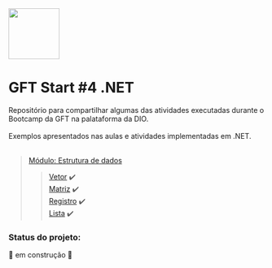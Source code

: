 <img src="https://hermes.digitalinnovation.one/tracks/4291bfb6-a629-4f7e-9a74-8675fad6be01.png" width="100" height="100">

# GFT Start #4 .NET 

Repositório para compartilhar algumas das atividades executadas durante o Bootcamp da GFT na palataforma da DIO.<br><br>
Exemplos apresentados nas aulas  e atividades implementadas em .NET.<br><br>
> [Módulo: Estrutura de dados](https://github.com/ronaldbarbosa/gft-start-4-dotnet/tree/main/estrutura-de-dados) 
>> [Vetor](https://github.com/ronaldbarbosa/gft-start-4-dotnet/tree/main/estrutura-de-dados/Vetor/Program.cs) :heavy_check_mark:<br>
>> [Matriz](https://github.com/ronaldbarbosa/gft-start-4-dotnet/tree/main/estrutura-de-dados/Matriz/Program.cs) :heavy_check_mark:<br>
>> [Registro](https://github.com/ronaldbarbosa/gft-start-4-dotnet/tree/main/estrutura-de-dados/Registro/Program.cs) :heavy_check_mark:<br>
>> [Lista](https://github.com/ronaldbarbosa/gft-start-4-dotnet/blob/main/estrutura-de-dados/Lista/Program.cs) :heavy_check_mark:

### Status do projeto:
🚧 em construção 🚧
